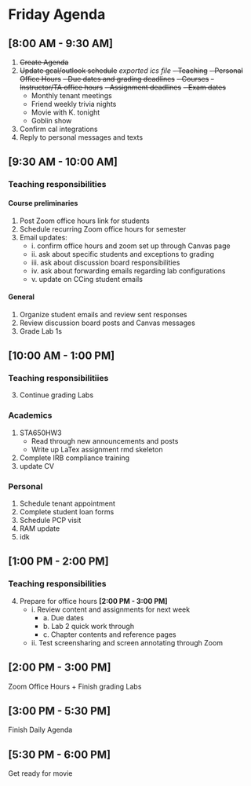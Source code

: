 
        
# Friday Agenda


## [8:00 AM - 9:30 AM]
1. ~~Create Agenda~~
2. ~~Update gcal/outlook schedule~~ *exported ics file*
   ~~- Teaching~~
       ~~- Personal Office Hours~~
       ~~- Due dates and grading deadlines~~
   ~~- Courses~~
       ~~- Instructor/TA office hours~~
       ~~- Assignment deadlines~~
       ~~- Exam dates~~
   - Monthly tenant meetings
   - Friend weekly trivia nights
   - Movie with K. tonight
   - Goblin show
3. Confirm cal integrations 
4. Reply to personal messages and texts


## [9:30 AM - 10:00 AM]
### Teaching responsibilities
#### Course preliminaries 
1. Post Zoom office hours link for students
2. Schedule recurring Zoom office hours for semester 
3. Email updates:
   - i. confirm office hours and zoom set up through Canvas page
   - ii. ask about specific students and exceptions to grading
   - iii. ask about discussion board responsibilities
   - iv. ask about forwarding emails regarding lab configurations
   - v. update on CCing student emails 
#### General 
1. Organize student emails and review sent responses
2. Review discussion board posts and Canvas messages
3. Grade Lab 1s 

## [10:00 AM - 1:00 PM]

### Teaching responsibilitiies 
3. Continue grading Labs
   
### Academics 
1. STA650HW3
   - Read through new announcements and posts
   - Write up LaTex assignment rmd skeleton
2. Complete IRB compliance training
3. update CV

### Personal
1. Schedule tenant appointment
2. Complete student loan forms
3. Schedule PCP visit
4. RAM update
5. idk 

## [1:00 PM - 2:00 PM] 
### Teaching responsibilities
4. Prepare for office hours **[2:00 PM - 3:00 PM]**
   - i. Review content and assignments for next week
       - a. Due dates
       - b. Lab 2 quick work through
       - c. Chapter contents and reference pages
   - ii. Test screensharing and screen annotating through Zoom 

## [2:00 PM - 3:00 PM] 
Zoom Office Hours + Finish grading Labs 

## [3:00 PM - 5:30 PM] 
Finish Daily Agenda 

## [5:30 PM - 6:00 PM] 
Get ready for movie 
